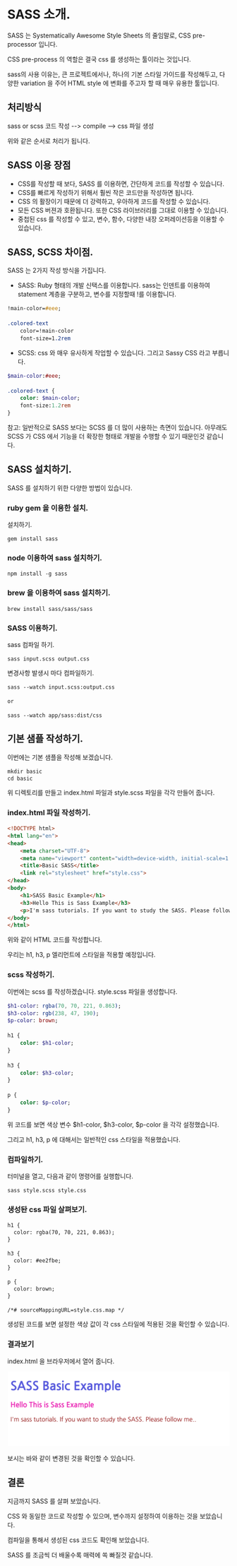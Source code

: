# SASS 소개. 

SASS 는 Systematically Awesome Style Sheets 의 줄임말로, CSS pre-processor 입니다. 

CSS pre-process 의 역할은 결국 css 를 생성하는 툴이라는 것입니다. 

sass의 사용 이유는, 큰 프로젝트에서나, 하나의 기본 스타일 가이드를 작성해두고, 다양한 variation 을 주어 HTML style 에 변화를 주고자 할 때 매우 유용한 툴입니다. 

## 처리방식

sass or scss 코드 작성 --> compile --> css 파일 생성 

위와 같은 순서로 처리가 됩니다. 

## SASS 이용 장점

- CSS를 작성할 때 보다, SASS 를 이용하면, 간단하게 코드를 작성할 수 있습니다. 
- CSS를 빠르게 작성하기 위해서 훨씬 작은 코드만을 작성하면 됩니다. 
- CSS 의 활장이기 때문에 더 강력하고, 우아하게 코드를 작성할 수 있습니다. 
- 모든 CSS 버젼과 호환됩니다. 또한 CSS 라이브러리를 그대로 이용할 수 있습니다. 
- 중첩된 css 를 작성할 수 있고, 변수, 함수, 다양한 내장 오퍼레이션등을 이용할 수 있습니다. 

## SASS, SCSS 차이점. 

SASS 는 2가지 작성 방식을 가집니다. 

- SASS: Ruby 형태의 개발 신택스를 이용합니다. sass는 인덴트를 이용하여 statement 계층을 구분하고, 변수를 지정할때 !를 이용합니다. 

```sass
!main-color=#eee;

.colored-text
    color=!main-color
    font-size=1.2rem
```

- SCSS: css 와 매우 유사하게 작업할 수 있습니다. 그리고 Sassy CSS 라고 부릅니다. 

```sass
$main-color:#eee;

.colored-text {
    color: $main-color;
    font-size:1.2rem
}
```

참고: 일반적으로 SASS 보다는 SCSS 를 더 많이 사용하는 측면이 있습니다. 아무래도 SCSS 가 CSS 에서 기능을 더 확장한 형태로 개발을 수행할 수 있기 때문인것 같습니다. 

## SASS 설치하기. 

SASS 를 설치하기 위한 다양한 방법이 있습니다. 

### ruby gem 을 이용한 설치. 

설치하기. 

```
gem install sass
```

### node 이용하여 sass 설치하기. 

```
npm install -g sass
```

### brew 을 이용하여 sass 설치하기. 

```
brew install sass/sass/sass
```

### SASS 이용하기. 

sass 컴파일 하기. 

```
sass input.scss output.css
```

변경사항 발생시 마다 컴파일하기. 

```
sass --watch input.scss:output.css

or 

sass --watch app/sass:dist/css
```

## 기본 샘플 작성하기. 

이번에는 기본 샘플을 작성해 보겠습니다. 

```
mkdir basic
cd basic
```

위 디렉토리를 만들고 index.html 파일과 style.scss 파일을 각각 만들어 줍니다. 

### index.html 파일 작성하기. 

```html
<!DOCTYPE html>
<html lang="en">
<head>
    <meta charset="UTF-8">
    <meta name="viewport" content="width=device-width, initial-scale=1.0">
    <title>Basic SASS</title>
    <link rel="stylesheet" href="style.css">
</head>
<body>
    <h1>SASS Basic Example</h1>
    <h3>Hello This is Sass Example</h3>
    <p>I'm sass tutorials. If you want to study the SASS. Please follow me..</p>
</body>
</html>
```

위와 같이 HTML 코드를 작성합니다. 

우리는 h1, h3, p 엘리먼트에 스타일을 적용할 예정입니다. 

### scss 작성하기. 

이번에는 scss 를 작성하겠습니다. style.scss 파일을 생성합니다. 

```sass
$h1-color: rgba(70, 70, 221, 0.863);
$h3-color: rgb(238, 47, 190);
$p-color: brown;

h1 {
    color: $h1-color;
}

h3 {
    color: $h3-color;
}

p {
    color: $p-color;
}
```

위 코드를 보면 색상 변수 $h1-color, $h3-color, $p-color 을 각각 설정했습니다. 

그리고 h1, h3, p 에 대해서는 일반적인 css 스타일을 적용했습니다. 

### 컴파일하기. 

터미널을 열고, 다음과 같이 명령어를 실행합니다. 

```
sass style.scss style.css
```

### 생성돤 css 파일 살펴보기. 

```
h1 {
  color: rgba(70, 70, 221, 0.863);
}

h3 {
  color: #ee2fbe;
}

p {
  color: brown;
}

/*# sourceMappingURL=style.css.map */

```

생성된 코드를 보면 설정한 색상 값이 각 css 스타일에 적용된 것을 확인할 수 있습니다. 

### 결과보기 

index.html 을 브라우저에서 열어 줍니다. 

![style01](./imgs/scss01.png)

보시는 바와 같이 변경된 것을 확인할 수 있습니다. 

## 결론

지금까지 SASS 를 살펴 보았습니다. 

CSS 와 동일한 코드로 작성할 수 있으며, 변수까지 설정하여 이용하는 것을 보았습니다. 

컴파일을 통해서 생성된 css 코드도 확인해 보았습니다. 

SASS 를 조금씩 더 배울수록 매력에 쏙 빠질것 같습니다. 


